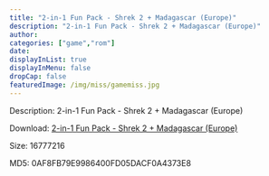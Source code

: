 ```yaml
---
title: "2-in-1 Fun Pack - Shrek 2 + Madagascar (Europe)"
description: "2-in-1 Fun Pack - Shrek 2 + Madagascar (Europe)"
author: 
categories: ["game","rom"]
date: 
displayInList: true
displayInMenu: false
dropCap: false
featuredImage: /img/miss/gamemiss.jpg
---
```


Description: 2-in-1 Fun Pack - Shrek 2 + Madagascar (Europe)

Download: <a style="text-decoration:underline;" href="https://mega.nz/#!fCQQySLD!Jw_7WzksOnqgBOVRM_rhlbtkAIXa1LLcI4mx3xY-jcQ" target = "_blank" rel = "nofollow" > 2-in-1 Fun Pack - Shrek 2 + Madagascar (Europe)</a>

Size: 16777216

MD5: 0AF8FB79E9986400FD05DACF0A4373E8

